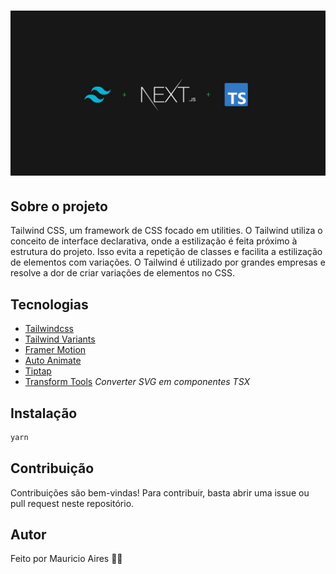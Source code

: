 # ![Cover](.github/assets/cover.jpg)

## Sobre o projeto

Tailwind CSS, um framework de CSS focado em utilities. O Tailwind utiliza o conceito de interface declarativa, onde a estilização é feita próximo à estrutura do projeto. Isso evita a repetição de classes e facilita a estilização de elementos com variações. O Tailwind é utilizado por grandes empresas e resolve a dor de criar variações de elementos no CSS.

## Tecnologias

- [Tailwindcss](https://tailwindcss.com/)
- [Tailwind Variants](https://www.tailwind-variants.org/)
- [Framer Motion](https://www.framer.com/)
- [Auto Animate](https://auto-animate.formkit.com/)
- [Tiptap](https://tiptap.dev/)
- [Transform Tools](https://transform.tools/)
  _Converter SVG em componentes TSX_

## Instalação

```sh
yarn
```

## Contribuição

Contribuições são bem-vindas! Para contribuir, basta abrir uma issue ou pull request neste repositório.

## Autor

Feito por Mauricio Aires 👋🏽
